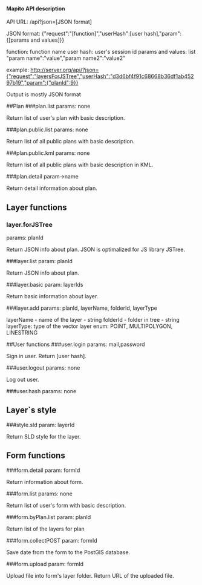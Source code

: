 #### Mapito API description

API URL: <server URL>/api?json=[JSON format]

JSON format: 
{"request":"[function]","userHash":[user hash],"param":{[params and values]}}

function: function name
user hash: user's session id
params and values: list "param name":"value","param name2":"value2"

example: http://server.org/api/?json={"request":"layersForJSTree","userHash":"d3d6bf4f91c68668b36df1ab45297b19","param":{"planId":9}}

Output is mostly JSON format
  
    
##Plan
###plan.list
params: none
        
Return list of user's plan with basic description. 
        
###plan.public.list
params: none
        
Return list of all public plans with basic description. 
        
###plan.public.kml
params: none
        
Return list of all public plans with basic description in KML.
        
###plan.detail
param->name
        
Return detail information about plan.

## Layer functions


### layer.forJSTree
params: planId
    
Return JSON info about plan. JSON is optimalized for JS library JSTree.
    
###layer.list
param: planId
        
Return JSON info about plan.
        
###layer.basic
param: layerIds
        
Return basic information about layer. 

###layer.add
params: planId, layerName, folderId, layerType          

layerName - name of the layer - string
folderId - folder in tree - string
layerType: type of the vector layer enum: POINT, MULTIPOLYGON, LINESTRING

##User functions
###user.login
params: mail,password
        
Sign in user. Return [user hash].
        
###user.logout
params: none
        
Log out user.
        
###user.hash
params: none

## Layer`s style
###style.sld
param: layerId
        
Return SLD style for the layer.
    
## Form functions

###form.detail
param: formId
        
Return information about form.
        

###form.list
params: none
        
Return list of user's form with basic description. 
        
###form.byPlan.list
param: planId
        
Return list of the layers for plan
        
###form.collectPOST
param: formId
        
Save date from the form to the PostGIS database.
        
###form.upload
param: formId
        
Upload file into form's layer folder. Return URL of the uploaded file.
        
